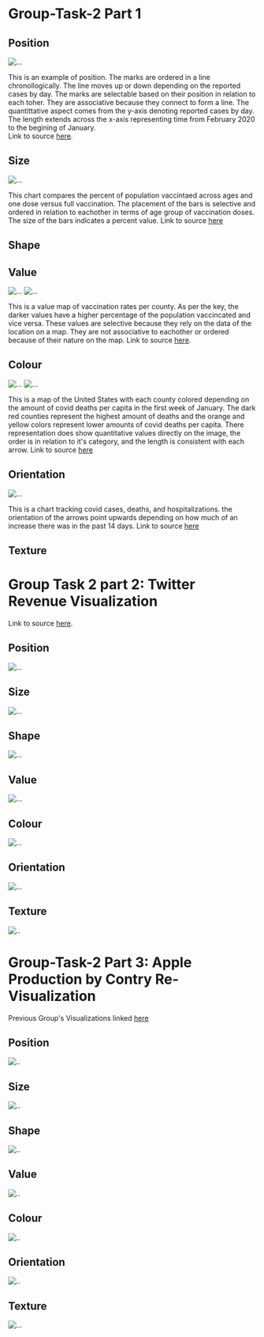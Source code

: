 # Group-Task-2 Part 1

## Position
![...](https://github.com/natasha-muromceww/Group-Task-2/blob/main/position.png)

This is an example of position. The marks are ordered in a line chronollogically. The line moves up or down depending on the reported cases by day. The marks are selectable based on their position in relation to each toher. They are associative because they connect to form a line. The quantittative aspect comes from the y-axis denoting reported cases by day. The length extends across the x-axis representing time from February 2020 to the begining of January.  
Link to source [here](https://www.nytimes.com/interactive/2021/us/covid-cases.html). 

## Size
![...](https://github.com/natasha-muromceww/Group-Task-2/blob/main/size.png) 

This chart compares the percent of population vaccintaed across ages and one dose versus full vaccination. The placement of the bars is selective and ordered in relation to eachother in terms of age group of vaccination doses. The size of the bars indicates a percent value. 
Link to source [here](https://www.nytimes.com/interactive/2021/us/covid-cases-deaths-tracker.html)

## Shape

## Value
![...](https://github.com/natasha-muromceww/Group-Task-2/blob/main/Value2.png)
![...](https://github.com/natasha-muromceww/Group-Task-2/blob/main/valuekey.png)

This is a value map of vaccination rates per county. As per the key, the darker values have a higher percentage of the population vaccincated and vice versa. These values are selective because they rely on the data of the location on a map. They are not associative to eachother or ordered because of their nature on the map. 
Link to source [here](https://www.nytimes.com/interactive/2021/us/covid-cases.html). 

## Colour
![...](https://github.com/natasha-muromceww/Group-Task-2/blob/main/color.png)
![...](https://github.com/natasha-muromceww/Group-Task-2/blob/main/colorkey.png)

This is a map of the United States with each county colored depending on the amount of covid deaths per capita in the first week of January. The dark red counties represent the highest amount of deaths and the orange and yellow colors represent lower amounts of covid deaths per capita. There representation does show quantitative values directly on the image, the order is in relation to it's category, and the length is consistent with each arrow. 
Link to source [here](https://www.nytimes.com/interactive/2021/us/covid-cases.html)


## Orientation
![...](https://github.com/natasha-muromceww/Group-Task-2/blob/main/orientation.png)

This is a chart tracking covid cases, deaths, and hospitalizations. the orientation of the arrows point upwards depending on how much of an increase there was in the past 14 days. 
Link to source [here](https://www.nytimes.com/interactive/2021/us/covid-cases-deaths-tracker.html)


## Texture

# Group Task 2 part 2: Twitter Revenue Visualization
Link to source [here](https://www.businessofapps.com/data/twitter-statistics/). 

## Position
![...](https://github.com/natasha-muromceww/Group-Task-2/blob/main/position2.png)

## Size
![...](https://github.com/natasha-muromceww/Group-Task-2/blob/main/size2.png)

## Shape
![...](https://github.com/natasha-muromceww/Group-Task-2/blob/main/Shape.png)

## Value 
![...](https://github.com/natasha-muromceww/Group-Task-2/blob/main/Twitter%20Revenue%20Value.png)

## Colour
![...](https://github.com/natasha-muromceww/Group-Task-2/blob/main/Twitter%20Revnue%20Color.png)

## Orientation
![...](https://github.com/natasha-muromceww/Group-Task-2/blob/main/Twitter%20Revenue%20Orientation.png)

## Texture 
![..](https://github.com/natasha-muromceww/Group-Task-2/blob/main/Twitter%20revenue%20texture.png)

# Group-Task-2 Part 3: Apple Production by Contry Re-Visualization
Previous Group's Visualizations linked [here](https://github.com/CSC630/group-task-2/tree/main/group-2)

## Position
![..](https://github.com/natasha-muromceww/Group-Task-2/blob/main/position3.png)

## Size
![..](https://github.com/natasha-muromceww/Group-Task-2/blob/main/Size3.png)

## Shape
![..](https://github.com/natasha-muromceww/Group-Task-2/blob/main/Shape3.png)

## Value
![..]( https://github.com/natasha-muromceww/Group-Task-2/blob/main/value%203.png)

## Colour
![..](https://github.com/natasha-muromceww/Group-Task-2/blob/main/color%203.png)

## Orientation
![..](https://github.com/natasha-muromceww/Group-Task-2/blob/main/Orientation%203.png)

## Texture 
![...](https://github.com/natasha-muromceww/Group-Task-2/blob/main/Texture%203.png)
